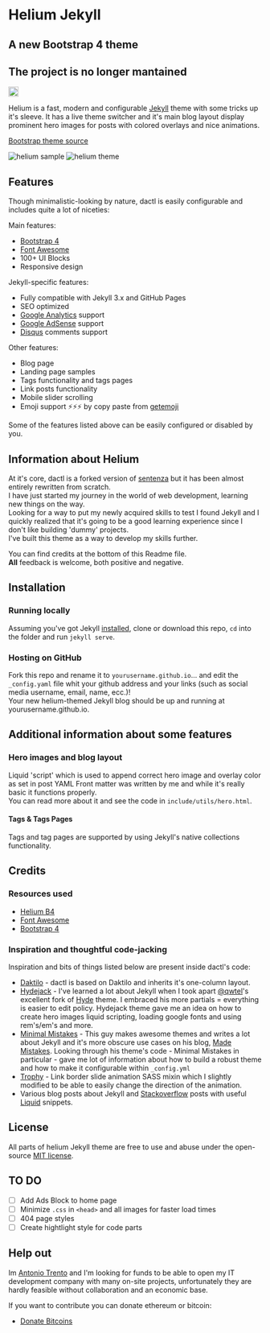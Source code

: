 # Helium Jekyll
## A new Bootstrap 4 theme

## The project is no longer mantained

<a href="https:/jekyll-themes.com">
    <img src="https:/img.shields.io/badge/featured%20on-JT-red.svg" height="20" alt="Jekyll Themes Shield" >
</a>

Helium is a fast, modern and configurable [Jekyll](http:/jekyllrb.com/) theme with some tricks up it's sleeve. It has a live theme switcher and it's main blog layout display prominent hero images for posts with colored overlays and nice animations.

[Bootstrap theme source](https:/uideck.com/products/helium-ui-kit/)

![helium sample](https:/raw.githubusercontent.com/heliumjk/hfabianodossantos.github.io/site/master/assets/images/helium-screenshot.jpg)
![helium theme](https:/raw.githubusercontent.com/heliumjk/hfabianodossantos.github.io/site/master/assets/images/helium-screenshot1.jpg)

## Features
Though minimalistic-looking by nature, dactl is easily configurable and includes quite a lot of niceties:

Main features:
* [Bootstrap 4](https:/v4-alpha.getbootstrap.com/)
* [Font Awesome](http:/fontawesome.io/)
* 100+ UI Blocks
* Responsive design

Jekyll-specific features:
* Fully compatible with Jekyll 3.x and GitHub Pages
* SEO optimized
* [Google Analytics](https:/www.google.com/analytics/) support
* [Google AdSense](https:/www.google.com/adsense/start/) support
* [Disqus](https:/disqus.com/) comments support

Other features:
* Blog page
* Landing page samples
* Tags functionality and tags pages
* Link posts functionality
* Mobile slider scrolling
* Emoji support ⚡️⚡️⚡️ by copy paste from [getemoji](http:/getemoji.com/)

Some of the features listed above can be easily configured or disabled by you.

## Information about Helium
At it's core, dactl is a forked version of [sentenza](https:/github.com/sentenza/jekyll-material-design) but it has been almost entirely rewritten from scratch.  
I have just started my journey in the world of web development, learning new things on the way.  
Looking for a way to put my newly acquired skills to test I found Jekyll and I quickly realized that it's going to be a good learning experience since I don't like building 'dummy' projects.  
I've built this theme as a way to develop my skills further.

You can find credits at the bottom of this Readme file.  
**All** feedback is welcome, both positive and negative.

## Installation
### Running locally
Assuming you've got Jekyll [installed](https:/jekyllrb.com/docs/installation/), clone or download this repo, `cd` into the folder and run `jekyll serve`.

### Hosting on GitHub
Fork this repo and rename it to `yourusername.github.io`... and edit the `_config.yaml` file whit your github address and your links (such as social media username, email, name, ecc.)!  
Your new helium-themed Jekyll blog should be up and running at yourusername.github.io.  


## Additional information about some features
### Hero images and blog layout
Liquid 'script' which is used to append correct hero image and overlay color as set in post YAML Front matter was written by me and while it's really basic it functions properly.  
You can read more about it and see the code in `include/utils/hero.html`.

#### Tags & Tags Pages
Tags and tag pages are supported by using Jekyll's native collections functionality.  

## Credits
### Resources used
- [Helium B4](https:/uideck.com/products/helium-ui-kit/)
- [Font Awesome](http:/fontawesome.io/)
- [Bootstrap 4](https:/v4-alpha.getbootstrap.com/)

### Inspiration and thoughtful code-jacking
Inspiration and bits of things listed below are present inside dactl's code:
- [Daktilo](https:/github.com/kronik3r/daktilo) - dactl is based on Daktilo and inherits it's one-column layout.
- [Hydejack](https:/github.com/qwtel/hydejack/) - I've learned a lot about Jekyll when I took apart [@qwtel](https:/github.com/qwtel/)'s excellent fork of [Hyde](https:/github.com/poole/hyde) theme. I embraced his more partials = everything is easier to edit policy. Hydejack theme gave me an idea on how to create hero images liquid scripting, loading google fonts and using rem's/em's and more.
- [Minimal Mistakes](https:/github.com/mmistakes/minimal-mistakes) - This guy makes awesome themes and writes a lot about Jekyll and it's more obscure use cases on his blog, [Made Mistakes](https:/mademistakes.com). Looking through his theme's code - Minimal Mistakes in particular - gave me lot of information about how to build a robust theme and how to make it configurable within `_config.yml`
- [Trophy](https:/github.com/thomasvaeth/trophy-jekyll) - Link border slide animation SASS mixin which I slightly modified to be able to easily change the direction of the animation.
- Various blog posts about Jekyll and [Stackoverflow](https:/www.stackoverflow.com) posts with useful [Liquid](https:/github.com/Shopify/liquid) snippets.

## License
All parts of helium Jekyll theme are free to use and abuse under the open-source [MIT license](http:/opensource.org/licenses/mit-license.php).

## TO DO
- [ ] Add Ads Block to home page 
- [ ] Minimize `.css` in `<head>` and all images for faster load times
- [ ] 404 page styles
- [ ] Create hightlight style for code parts

## Help out
Im [Antonio Trento](https:/antoniotrento.github.io) and I'm looking for funds to be able to open my IT development company with many on-site projects, unfortunately they are hardly feasible without collaboration and an economic base.

If you want to contribute you can donate ethereum or bitcoin:
- [Donate Bitcoins](https:/blockchain.info/address/1B9rDoFCndbsKXL9QiefUcUGUbJH9Y1i6M)
